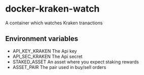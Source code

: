 # docker-kraken-watch
A container which watches Kraken tranactions

## Environment variables

- API_KEY_KRAKEN
  The Api key
- API_SEC_KRAKEN
  The Api secret
- STAKED_ASSET
  An asset where you expect staking rewards
- ASSET_PAIR
  The pair used in buy/sell orders
